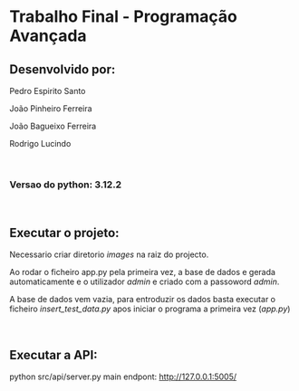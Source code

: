 # Trabalho Final - Programação Avançada

## Desenvolvido por:
<p>Pedro Espirito Santo</p>
<p>João Pinheiro Ferreira</p>
<p>João Bagueixo Ferreira</p>
<p>Rodrigo Lucindo</p>

<br>
<h3>Versao do python: 3.12.2</h3>
<br>

## Executar o projeto:

Necessario criar diretorio *images* na raiz do projecto.

Ao rodar o ficheiro app.py pela primeira vez, a base de dados e gerada automaticamente e o utilizador *admin* 
e criado com a passoword *admin*.

A base de dados vem vazia, para entroduzir os dados basta executar o ficheiro *insert_test_data.py*
apos iniciar o programa a primeira vez (*app.py*)

<br>

## Executar a API:

python src/api/server.py
main endpont: http://127.0.0.1:5005/

